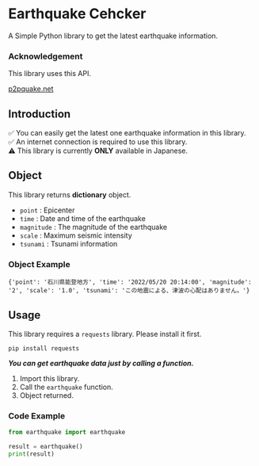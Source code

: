 # Earthquake Cehcker
A Simple Python library to get the latest earthquake information.

### Acknowledgement
This library uses this API.

[p2pquake.net](https://p2pquake.net)

## Introduction
✅ You can easily get the latest one earthquake information in this library.<br>
✅ An internet connection is required to use this library.<br>
⚠️ This library is currently **ONLY** available in Japanese.

## Object
This library returns **dictionary** object.

 - ```point``` : Epicenter
 - ```time``` : Date and time of the earthquake
 - ```magnitude``` : The magnitude of the earthquake
 - ```scale``` : Maximum seismic intensity
 - ```tsunami``` : Tsunami information

### Object Example
```
{'point': '石川県能登地方', 'time': '2022/05/20 20:14:00', 'magnitude': '2', 'scale': '1.0', 'tsunami': 'この地震による、津波の心配はありません。'}
```

## Usage
This library requires a ```requests``` library. Please install it first.
```shell
pip install requests
```

***You can get earthquake data just by calling a function.***

1. Import this library.
2. Call the ```earthquake``` function.
3. Object returned.

### Code Example
```python
from earthquake import earthquake

result = earthquake()
print(result)
```
